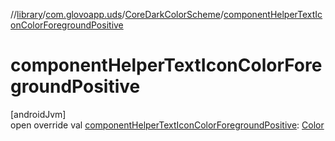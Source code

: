 //[library](../../../index.md)/[com.glovoapp.uds](../index.md)/[CoreDarkColorScheme](index.md)/[componentHelperTextIconColorForegroundPositive](component-helper-text-icon-color-foreground-positive.md)

# componentHelperTextIconColorForegroundPositive

[androidJvm]\
open override val [componentHelperTextIconColorForegroundPositive](component-helper-text-icon-color-foreground-positive.md): [Color](https://developer.android.com/reference/kotlin/androidx/compose/ui/graphics/Color.html)
